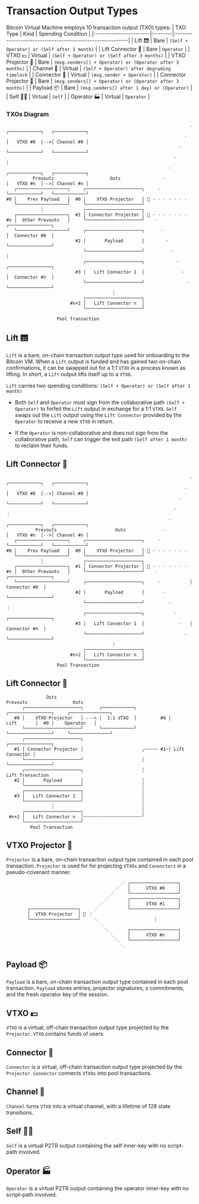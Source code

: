 # Transaction Output Types

Bitcoin Virtual Machine employs 10 transaction output (TXO) types:
| TXO Type               | Kind    |  Spending Condition                                                |
|:-----------------------|:--------|:----------------------------------------------------------|
| Lift 🛗                | Bare    | `(Self + Operator) or (Self after 1 month)`               | 
| Lift Connector 🔌      | Bare    | `Operator`                                                |
| VTXO 💵                | Virtual | `(Self + Operator) or (Self after 3 months)`              |
| VTXO Projector 🎥      | Bare    | `(msg.senders[] + Operator) or (Operator after 3 months)` |
| Channel 👥             | Virtual | `(Self + Operator) after degrading timelock`              |
| Connector 🔌           | Virtual | `(msg.sender + Operator)`                                 |
| Connector Projector 🎥 | Bare    | `(msg.senders[] + Operator) or (Operator after 3 months)` |
| Payload 📦             | Bare    | `(msg.senders[] after 1 day) or (Operator)`               |
| Self 👨‍💻                | Virtual | `Self`                                                    |
| Operator 🏭            | Virtual | `Operator`                                                |

### TXOs Diagram
                                                
                                                  
                                                                         ⋅ ┌────────────┐   ┌────────────┐
                                                                       ⋅   │   VTXO #0  │-->│ Channel #0 │ 
                                                                     ⋅     └────────────┘   └────────────┘
                                                                   ⋅              ┊             
                                                                 ⋅         ┌────────────┐   ┌────────────┐
              Prevouts                     Outs                ⋅           │   VTXO #n  │-->│ Channel #n │ 
       ┌───────────────────┐     ┌─────────────────────┐     ⋅             └────────────┘   └────────────┘
    #0 │    Prev Payload   │  #0 │    VTXO Projector   │ 🎥 ⋅ ⋅ ⋅ ⋅ ⋅ ⋅ ⋅        
       └───────────────────┘     └─────────────────────┘         
                 ┊               ┌─────────────────────┐                          
       ┌───────────────────┐  #1 │ Connector Projector │ 🎥 ⋅ ⋅ ⋅ ⋅ ⋅ ⋅ ⋅            
    #n │  Other Prevouts   │     └─────────────────────┘    ⋅             ┌────────────────┐  
       └───────────────────┘     ┌─────────────────────┐      ⋅           │  Connector #0  │       
                              #2 │       Payload       │        ⋅         └────────────────┘
                                 └─────────────────────┘          ⋅                ┊
                                 ┌─────────────────────┐            ⋅     ┌────────────────┐   
                              #3 │   Lift Connector 1  │              ⋅   │  Connector #n  │
                                 └─────────────────────┘                ⋅ └────────────────┘
                                            ┊                            
                                 ┌─────────────────────┐                  
                            #n+2 │   Lift Connector n  │                    
                                 └─────────────────────┘                       
                       
                       Pool Transaction          

## Lift 🛗
`Lift` is a bare, on-chain transaction output type used for onboarding to the Bitcoin VM. When a `Lift` output is funded and has gained two on-chain confirmations, it can be swapped out for a 1:1 `VTXO` in a process known as lifting. In short, a `Lift` output lifts itself up to a `VTXO`.

`Lift` carries two  spending conditions:
`(Self + Operator) or (Self after 1 month)`

-   Both `Self` and `Operator` must sign from the collaborative path `(Self + Operator)` to forfeit the `Lift` output in exchange for a 1:1 `VTXO`. `Self` swaps out the `Lift` output using the `Lift Connector` provided by the `Operator` to receive a new `VTXO` in return.
    
-   If the `Operator` is non-collaborative and does not sign from the collaborative path, `Self` can trigger the exit path `(Self after 1 month)` to reclaim their funds.

## Lift Connector 🔌
                                                
                                                  
                                                                         ⋅ ┌────────────┐   ┌────────────┐
                                                                       ⋅   │   VTXO #0  │-->│ Channel #0 │ 
                                                                     ⋅     └────────────┘   └────────────┘
                                                                   ⋅              ⋮             
                                                                 ⋅         ┌────────────┐   ┌────────────┐
               Prevouts                      Outs              ⋅           │   VTXO #n  │-->│ Channel #n │ 
       ┌───────────────────┐     ┌─────────────────────┐     ⋅             └────────────┘   └────────────┘
    #0 │    Prev Payload   │  #0 │    VTXO Projector   │ 🎥 ⋅ ⋅ ⋅ ⋅ ⋅ ⋅ ⋅        
       └───────────────────┘     └─────────────────────┘         
                 ┊               ┌─────────────────────┐                          
       ┌───────────────────┐  #1 │ Connector Projector │ 🎥 ⋅ ⋅ ⋅ ⋅ ⋅ ⋅ ⋅            
    #n │  Other Prevouts   │     └─────────────────────┘    ⋅            ┌────────────────┐  
       └───────────────────┘     ┌─────────────────────┐     ⋅           │  Connector #0  │       
                              #2 │       Payload       │       ⋅         └────────────────┘
                                 └─────────────────────┘         ⋅                ⋮
                                 ┌─────────────────────┐           ⋅     ┌────────────────┐   
                              #3 │   Lift Connector 1  │             ⋅   │  Connector #n  │
                                 └─────────────────────┘               ⋅ └────────────────┘
                                            ┊                            
                                 ┌─────────────────────┐                  
                            #n+2 │   Lift Connector n  │                    
                                 └─────────────────────┘                       
                       Pool Transaction          

## Lift Connector 🔌
                   Outs                                                Prevouts                 Outs
          ┌─────────────────────┐      ┌────────────┐            ┌────────────────┐     ┌───────────────┐
       #0 │    VTXO Projector   │ ---> │  1:1 VTXO  │         #0 │     Lift       │  #0 │    Operator   │ 
          └─────────────────────┘      └────────────┘            └────────────────┘     └───────────────┘
          ┌─────────────────────┐                                ┌────────────────┐
       #1 │ Connector Projector │                      ╷┄┄┄┄┄ #1┄│ Lift Connector │
          └─────────────────────┘                      ┆         └────────────────┘
          ┌─────────────────────┐                      ┆                     Lift Transaction
       #2 │       Payload       │                      ┆
          └─────────────────────┘                      ┆
          ┌─────────────────────┐                      ┆
       #3 │   Lift Connector 1  │                      ┆
          └─────────────────────┘                      ┆
                     ┊                                 ┆ 
          ┌─────────────────────┐                      ┆
     #n+2 │   Lift Connector n  │┄┄┄┄┄┄┄┄┄┄┄┄┄┄┄┄┄┄┄┄┄┄╵
          └─────────────────────┘   
             Pool Transaction          

## VTXO Projector 🎥
`Projector` is a bare, on-chain transaction output type contained in each pool transaction.  `Projector` is used for for projecting `VTXOs` and `Conenctors` in a pseudo-covenant manner.
                                                      
                                               ⋰ ┌──────────────────┐
                                             ⋰   │      VTXO #0     │
                                           ⋰     └──────────────────┘
                                         ⋰       ┌──────────────────┐
                                       ⋰         │      VTXO #1     │
            ┌──────────────────┐     ⋰           └──────────────────┘
            │  VTXO Projector  │ 🎥 ⋮                        
            └──────────────────┘     ⋱                     ┊
                                       ⋱                
                                         ⋱       ┌──────────────────┐
                                           ⋱     │      VTXO #n     │
                                             ⋱   └──────────────────┘
                                               ⋱
                                                      
                  

## Payload 📦
`Payload` is a bare, on-chain transaction output type contained in each pool transaction.  `Payload` stores entries, projector signatures, s commitments, and the fresh operator key of the session.

## VTXO 💵
`VTXO` is a virtual, off-chain transaction output type projected by the `Projector`.  `VTXO` contains funds of users.

## Connector 🔌
`Connector` is a virtual, off-chain transaction output type projected by the `Projector`.  `Connector` connects `VTXOs` into pool transactions.

## Channel 👥
`Channel` turns `VTXO` into a virtual channel, with a lifetime of 128 state transitions.

## Self 👨‍💻
`Self` is a virtual P2TR output containing the self inner-key with no script-path involved.

## Operator 🏭
`Operator` is a virtual P2TR output containing the operator inner-key with no script-path involved.
